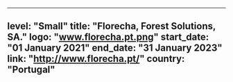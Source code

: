 
---
level: "Small"
title: "Florecha, Forest Solutions, SA."
logo: "www.florecha.pt.png"
start_date: "01 January 2021"
end_date: "31 January 2023"
link: "http://www.florecha.pt/"
country: "Portugal"
---
